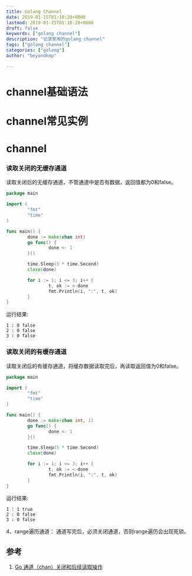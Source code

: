 ```yaml
---
title: Golang Channel
date: 2019-01-15T01:10:20+0800
lastmod: 2019-01-15T01:10:20+0800
draft: false
keywords: ["golang channel"]
description: "记录常用的golang channel"
tags: ["golang channel"]
categories: ["golang"]
author: "beyondkmp"

---
```


# channel基础语法
# channel常见实例
# channel

<!--more-->

### 读取关闭的无缓存通道

读取关闭后的无缓存通道，不管通道中是否有数据，返回值都为0和false。

```go
package main

import (
        "fmt"
        "time"
)

func main() {
        done := make(chan int)
        go func() {
                done <- 1
        }()

        time.Sleep(5 * time.Second)
        close(done)

        for i := 1; i <= 3; i++ {
                t, ok := <-done
                fmt.Println(i, ":", t, ok)
        }
}
```

运行结果:

```
1 : 0 false
2 : 0 false
3 : 0 false
```


### 读取关闭的有缓存通道

读取关闭后的有缓存通道，将缓存数据读取完后，再读取返回值为0和false。

```go
package main

import (
        "fmt"
        "time"
)

func main() {
        done := make(chan int, 1)
        go func() {
                done <- 1
        }()

        time.Sleep(5 * time.Second)
        close(done)

        for i := 1; i <= 3; i++ {
                t, ok := <-done
                fmt.Println(i, ":", t, ok)
        }
}

```

运行结果:

```
1 : 1 true
2 : 0 false
3 : 0 false
```


4、range遍历通道： 
通道写完后，必须关闭通道，否则range遍历会出现死锁。

## 参考
1. [Go 通道（chan）关闭和后续读取操作](https://blog.csdn.net/Tovids/article/details/77867284)
